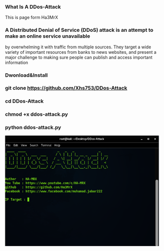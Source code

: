 ### What Is A DDos-Attack
This is page form Ha3MrX


### A Distributed Denial of Service (DDoS) attack is an attempt to make an online service unavailable 
by overwhelming it with traffic from multiple sources. They target a wide variety of important resources
from banks to news websites, and present a major challenge to making sure people can publish and access important information

### Dwonload&Install

### git clone https://github.com/Xhs753/DDos-Attack

### cd DDos-Attack

### chmod +x ddos-attack.py

### python ddos-attack.py

![capture](https://github.com/Xhs753/DDos-Attack/blob/main/test/38769260-91bfc362-3fb4-11e8-86c6-d5a3ca13c31a.png?raw=true)

